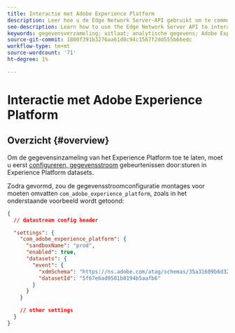 ```yaml
---
title: Interactie met Adobe Experience Platform
description: Leer hoe u de Edge Network Server-API gebruikt om te communiceren met Adobe Experience Platform
seo-description: Learn how to use the Edge Network Server API to interact with Adobe Experience Platform
keywords: gegevensverzameling; uitlaat; analytische gegevens; Adobe Experience Platform Edge Network api;aep
source-git-commit: 1880f391b3276aa61d0c94c1567f2dd555b66edc
workflow-type: tm+mt
source-wordcount: '71'
ht-degree: 1%

---
```



# Interactie met Adobe Experience Platform

## Overzicht {#overview}

Om de gegevensinzameling van het Experience Platform toe te laten, moet u eerst [configureren, gegevensstroom](../edge/fundamentals/datastreams.md) gebeurtenissen door:sturen in Experience Platform datasets.

Zodra gevormd, zou de gegevensstroomconfiguratie montages voor moeten omvatten `com_adobe_experience_platform`, zoals in het onderstaande voorbeeld wordt getoond:


```json
{
  // datastream config header

  "settings": {
    "com_adobe_experience_platform": {
      "sandboxName": "prod",
      "enabled": true,
      "datasets": {
        "event": {
          "xdmSchema": "https://ns.adobe.com/atag/schemas/35a31609b6d3242736751df469ade031",
          "datasetId": "5f67e6ad9501b0194b5aafb6"
        }
      }
    }

    // other settings
  }
}
```
